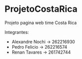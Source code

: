 # ProjetoCostaRica
Projeto pagina web time Costa Rica

Integrantes: 

  - Alexandre Nochi -> 262216930
  - Pedro Felicio -> 262216574
  - Renan Tavares -> 261742744